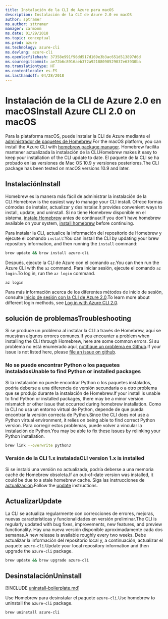 ```yaml
---
title: Instalación de la CLI de Azure para macOS
description: Instalación de la CLI de Azure 2.0 en macOS
author: sptramer
ms.author: sttramer
manager: carmonm
ms.date: 01/29/2018
ms.topic: conceptual
ms.prod: azure
ms.technology: azure-cli
ms.devlang: azure-cli
ms.openlocfilehash: 37358e991f96dd517d169e3b3ac651d513897d6d
ms.sourcegitcommit: ae72b6c8916aeb372a92188090529037e63930ba
ms.translationtype: HT
ms.contentlocale: es-ES
ms.lasthandoff: 04/28/2018
---
```

# <a name="install-azure-cli-20-on-macos"></a><span data-ttu-id="042c7-103">Instalación de la CLI de Azure 2.0 en macOS</span><span class="sxs-lookup"><span data-stu-id="042c7-103">Install Azure CLI 2.0 on macOS</span></span>

<span data-ttu-id="042c7-104">Para la plataforma macOS, puede instalar la CLI de Azure mediante el [administrador de paquetes de Homebrew](http://brew.sh).</span><span class="sxs-lookup"><span data-stu-id="042c7-104">For the macOS platform, you can install the Azure CLI with [homebrew package manager](http://brew.sh).</span></span> <span data-ttu-id="042c7-105">Homebrew facilita mantener actualizada la instalación de la CLI.</span><span class="sxs-lookup"><span data-stu-id="042c7-105">Homebrew makes it easy to keep your installation of the CLI update to date.</span></span> <span data-ttu-id="042c7-106">El paquete de la CLI se ha probado en las versiones de Mac OS 10.9 y versiones posteriores.</span><span class="sxs-lookup"><span data-stu-id="042c7-106">The CLI package has been tested on macOS versions 10.9 and later.</span></span>

## <a name="install"></a><span data-ttu-id="042c7-107">Instalación</span><span class="sxs-lookup"><span data-stu-id="042c7-107">Install</span></span>

<span data-ttu-id="042c7-108">Homebrew es la manera más fácil de administrar la instalación de la CLI.</span><span class="sxs-lookup"><span data-stu-id="042c7-108">Homebrew is the easiest way to manage your CLI install.</span></span> <span data-ttu-id="042c7-109">Ofrece formas cómodas de instalar, actualizar y desinstalar.</span><span class="sxs-lookup"><span data-stu-id="042c7-109">It provides convenient ways to install, update, and uninstall.</span></span>
<span data-ttu-id="042c7-110">Si no tiene Homebrew disponible en el sistema, [instale Homebrew](https://docs.brew.sh/Installation.html) antes de continuar.</span><span class="sxs-lookup"><span data-stu-id="042c7-110">If you don't have homebrew available on your system, [install homebrew](https://docs.brew.sh/Installation.html) before continuing.</span></span>

<span data-ttu-id="042c7-111">Para instalar la CLI, actualice la información del repositorio de Homebrew y ejecute el comando `install`:</span><span class="sxs-lookup"><span data-stu-id="042c7-111">You can install the CLI by updating your brew repository information, and then running the `install` command:</span></span>

```bash
brew update && brew install azure-cli
```

<span data-ttu-id="042c7-112">Después, ejecute la CLI de Azure con el comando `az`.</span><span class="sxs-lookup"><span data-stu-id="042c7-112">You can then run the Azure CLI with the `az` command.</span></span> <span data-ttu-id="042c7-113">Para iniciar sesión, ejecute el comando `az login`.</span><span class="sxs-lookup"><span data-stu-id="042c7-113">To log in, run the `az login` command.</span></span>

```azurecli
az login
```

<span data-ttu-id="042c7-114">Para más información acerca de los diferentes métodos de inicio de sesión, consulte [Inicio de sesión con la CLI de Azure 2.0](authenticate-azure-cli.md).</span><span class="sxs-lookup"><span data-stu-id="042c7-114">To learn more about different login methods, see [Log in with Azure CLI 2.0](authenticate-azure-cli.md).</span></span>

## <a name="troubleshooting"></a><span data-ttu-id="042c7-115">solución de problemas</span><span class="sxs-lookup"><span data-stu-id="042c7-115">Troubleshooting</span></span>

<span data-ttu-id="042c7-116">Si se produce un problema al instalar la CLI a través de Homebrew, aquí se muestran algunos errores comunes.</span><span class="sxs-lookup"><span data-stu-id="042c7-116">If you encounter a problem when installing the CLI through Homebrew, here are some common errors.</span></span> <span data-ttu-id="042c7-117">Si su problema no está enumerado aquí, [notifique un problema en Github](https://github.com/Azure/azure-cli/issues).</span><span class="sxs-lookup"><span data-stu-id="042c7-117">If your issue is not listed here, please [file an issue on github](https://github.com/Azure/azure-cli/issues).</span></span>

### <a name="unable-to-find-python-or-installed-packages"></a><span data-ttu-id="042c7-118">No se puede encontrar Python o los paquetes instalados</span><span class="sxs-lookup"><span data-stu-id="042c7-118">Unable to find Python or installed packages</span></span>

<span data-ttu-id="042c7-119">Si la instalación no puede encontrar Python o los paquetes instalados, podría deberse a una diferencia de versión secundaria o a otro problema que se produjo durante la instalación de Homebrew.</span><span class="sxs-lookup"><span data-stu-id="042c7-119">If your install is unable to find Python or installed packages, there may be a minor version mismatch or other issue that occurred during homebrew installation.</span></span> <span data-ttu-id="042c7-120">Como la CLI no usa un entorno virtual de Python, depende de que pueda encontrar la versión correcta de Python.</span><span class="sxs-lookup"><span data-stu-id="042c7-120">Since the CLI does not use a Python virtual environment, it relies on being able to find correct Python version.</span></span> <span data-ttu-id="042c7-121">Para corregir estos problemas, puede volver a vincular la instalación de Python.</span><span class="sxs-lookup"><span data-stu-id="042c7-121">You may be able to fix these issues by relinking your Python installation.</span></span>

```bash
brew link --overwrite python3
```

### <a name="cli-version-1x-is-installed"></a><span data-ttu-id="042c7-122">Versión de la CLI 1.x instalada</span><span class="sxs-lookup"><span data-stu-id="042c7-122">CLI version 1.x is installed</span></span>

<span data-ttu-id="042c7-123">Si se instaló una versión no actualizada, podría deberse a una memoria caché de Homebrew obsoleta.</span><span class="sxs-lookup"><span data-stu-id="042c7-123">If an out-of-date version was installed, it could be due to a stale homebrew cache.</span></span> <span data-ttu-id="042c7-124">Siga las instrucciones de [actualización](#Update).</span><span class="sxs-lookup"><span data-stu-id="042c7-124">Follow the [update](#Update) instructions.</span></span>

## <a name="update"></a><span data-ttu-id="042c7-125">Actualizar</span><span class="sxs-lookup"><span data-stu-id="042c7-125">Update</span></span>

<span data-ttu-id="042c7-126">La CLI se actualiza regularmente con correcciones de errores, mejoras, nuevas características y funcionalidades en versión preliminar.</span><span class="sxs-lookup"><span data-stu-id="042c7-126">The CLI is regularly updated with bug fixes, improvements, new features, and preview functionality.</span></span> <span data-ttu-id="042c7-127">Hay una nueva versión disponible aproximadamente cada dos semanas.</span><span class="sxs-lookup"><span data-stu-id="042c7-127">A new release is available roughly every two weeks.</span></span> <span data-ttu-id="042c7-128">Debe actualizar la información del repositorio local y, a continuación, actualizar el paquete `azure-cli`.</span><span class="sxs-lookup"><span data-stu-id="042c7-128">Update your local repository information and then upgrade the `azure-cli` package.</span></span>

```bash
brew update && brew upgrade azure-cli
```

## <a name="uninstall"></a><span data-ttu-id="042c7-129">Desinstalación</span><span class="sxs-lookup"><span data-stu-id="042c7-129">Uninstall</span></span>

[!INCLUDE [uninstall-boilerplate.md](includes/uninstall-boilerplate.md)]

<span data-ttu-id="042c7-130">Use Homebrew para desinstalar el paquete `azure-cli`.</span><span class="sxs-lookup"><span data-stu-id="042c7-130">Use homebrew to uninstall the `azure-cli` package.</span></span>

```bash
brew uninstall azure-cli
```

